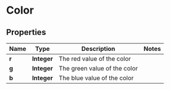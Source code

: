
# Color

## Properties
Name | Type | Description | Notes
------------ | ------------- | ------------- | -------------
**r** | **Integer** | The red value of the color | 
**g** | **Integer** | The green value of the color | 
**b** | **Integer** | The blue value of the color | 




